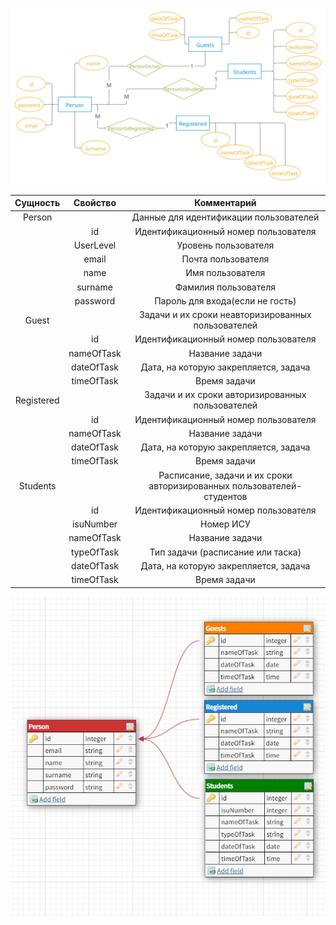[<img src="pics/persistence.jpg" width="600"/>]()

| Сущность | Свойство | Комментарий |
| :---: | :---: | :---: |
| Person |  | Данные для идентификации пользователей |
|        | id | Идентификационный номер пользователя |
|        | UserLevel | Уровень пользователя |
|        | email | Почта пользователя |
|        | name | Имя пользователя |
|        | surname | Фамилия пользователя |
|        | password | Пароль для входа(если не гость) |
| Guest |  | Задачи и их сроки неавторизированных пользователей |
|       | id | Идентификационный номер пользователя |
|       | nameOfTask | Название задачи |
|       | dateOfTask | Дата, на которую закрепляется, задача |
|       | timeOfTask | Время задачи |
| Registered |  | Задачи и их сроки авторизированных пользователей |
|            | id | Идентификационный номер пользователя |
|            | nameOfTask | Название задачи |
|            | dateOfTask | Дата, на которую закрепляется, задача |
|            | timeOfTask | Время задачи |
| Students |  | Расписание, задачи и их сроки авторизированных пользователей-студентов |
|          | id | Идентификационный номер пользователя |
|          | isuNumber | Номер ИСУ |
|          | nameOfTask | Название задачи |
|          | typeOfTask | Тип задачи (расписание или таска) |
|          | dateOfTask | Дата, на которую закрепляется, задача |
|          | timeOfTask | Время задачи |

[<img src="pics/bases.jpg" width="600"/>]()

